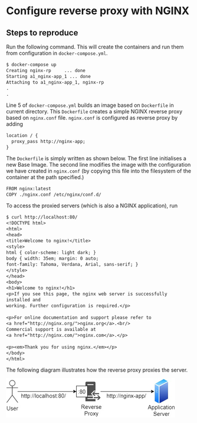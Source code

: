 # Configure reverse proxy with NGINX

## Steps to reproduce

Run the following command. This will create the containers and run them from configuration in `docker-compose.yml`.

```
$ docker-compose up
Creating nginx-rp     ... done
Starting a1_nginx-app_1 ... done
Attaching to a1_nginx-app_1, nginx-rp
.
.
```

Line 5 of `docker-compose.yml` builds an image based on `Dockerfile` in current directory. This `Dockerfile` creates a simple NGINX reverse proxy based on `nginx.conf` file. `nginx.conf` is configured as reverse proxy by adding

```
location / {
  proxy_pass http://nginx-app;
}
```

The `Dockerfile` is simply written as shown below. The first line initialises a new Base Image. The second line modifies the image with the configuration we have created in `nginx.conf` (by copying this file into the filesystem of the container at the path specified.)

```
FROM nginx:latest
COPY ./nginx.conf /etc/nginx/conf.d/
```

To access the proxied servers (which is also a NGINX application), run

```
$ curl http://localhost:80/
<!DOCTYPE html>
<html>
<head>
<title>Welcome to nginx!</title>
<style>
html { color-scheme: light dark; }
body { width: 35em; margin: 0 auto;
font-family: Tahoma, Verdana, Arial, sans-serif; }
</style>
</head>
<body>
<h1>Welcome to nginx!</h1>
<p>If you see this page, the nginx web server is successfully installed and
working. Further configuration is required.</p>

<p>For online documentation and support please refer to
<a href="http://nginx.org/">nginx.org</a>.<br/>
Commercial support is available at
<a href="http://nginx.com/">nginx.com</a>.</p>

<p><em>Thank you for using nginx.</em></p>
</body>
</html>
```

The following diagram illustrates how the reverse proxy proxies the server.

![](diagram.jpg)

